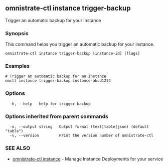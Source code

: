 ## omnistrate-ctl instance trigger-backup

Trigger an automatic backup for your instance

### Synopsis

This command helps you trigger an automatic backup for your instance.

```
omnistrate-ctl instance trigger-backup [instance-id] [flags]
```

### Examples

```
# Trigger an automatic backup for an instance
omctl instance trigger-backup instance-abcd1234
```

### Options

```
  -h, --help   help for trigger-backup
```

### Options inherited from parent commands

```
  -o, --output string   Output format (text|table|json) (default "table")
  -v, --version         Print the version number of omnistrate-ctl
```

### SEE ALSO

* [omnistrate-ctl instance](omnistrate-ctl_instance.md)	 - Manage Instance Deployments for your service

